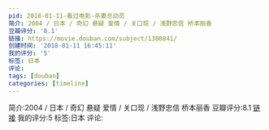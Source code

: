 ```yaml
---
pid: 2018-01-11-看过电影-杀妻总动员
简介: 2004 / 日本 / 奇幻 悬疑 爱情 / 关口现 / 浅野忠信 桥本丽香
豆瓣评分: '8.1'
链接: https://movie.douban.com/subject/1308841/
创建时间: '2018-01-11 16:45:11'
我的评分: '5'
标签: 日本
评论:
tags: [douban]
categories: [timeline]
---
```

简介:2004 / 日本 / 奇幻 悬疑 爱情 / 关口现 / 浅野忠信 桥本丽香
豆瓣评分:8.1
[链接](https://movie.douban.com/subject/1308841/)
我的评分:5
标签:日本
评论:
